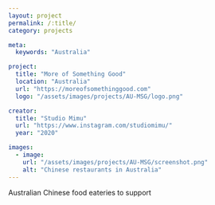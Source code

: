 ```yaml
---
layout: project
permalink: /:title/
category: projects

meta:
  keywords: "Australia"

project:
  title: "More of Something Good"
  location: "Australia"
  url: "https://moreofsomethinggood.com"
  logo: "/assets/images/projects/AU-MSG/logo.png"

creator:
  title: "Studio Mimu"
  url: "https://www.instagram.com/studiomimu/"
  year: "2020"

images:
  - image:
    url: "/assets/images/projects/AU-MSG/screenshot.png"
    alt: "Chinese restaurants in Australia"
---
```

<p>Australian Chinese food eateries to support</p>